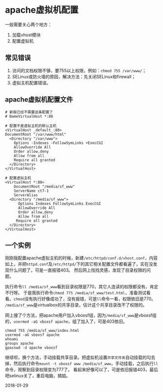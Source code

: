 # apache虚拟机配置

一般需要关心两个地方：

1. 加载vhost模块
2. 配置虚拟机

## 常见错误

1. 访问的文档权限不够，要755以上权限，例如：`chmod 755 /var/www/`；
2. SELinux或防火墙的原因，解决方法：先关闭SELinux和firewall；
3. 虚拟主机配置错误。

## apache虚拟机配置文件

```
# 新版已经不需要这条配置了
# NameVirtualHost *:80

# 配置不是虚拟主机的默认主机
<VirtualHost _default_:80>
DocumentRoot "/var/www/html"
  <Directory "/var/www">
    Options -Indexes -FollowSymLinks +ExecCGI
    AllowOverride All
    Order allow,deny
    Allow from all
    Require all granted
  </Directory>
</VirtualHost>

# 配置虚拟主机
<VirtualHost *:80>
    DocumentRoot "/media/sf_www"
    ServerName ct7-1
    ServerAlias
  <Directory "/media/sf_www">
      Options Indexes FollowSymLinks ExecCGI
      AllowOverride All
      Order allow,deny
      Allow from all
     Require all granted
  </Directory>
</VirtualHost>
```

## 一个实例

刚刚我配置apache虚拟主机的时候，新建`/etc/httpd/conf.d/vhost.conf`，内容如上，并把`httpd.conf`及`/etc/httpd/`下的其它相关配置文件都看遍了，实在没发现什么问题了，可是一直报错403。
然后网上找找灵感，发现了目录权限的问题。

执行命令`ll /media/sf_www`看到目录权限是770，其它人连读的权限都没有，肯定不行呀。
于是我执行命令`chmod 775 /media/sf_www/test.html`，准备测试看看。`chmod`没有执行好像成功了，没有报错，可是`ll`命令一看，权限依旧是770。
`/media/sf_www`是virtualbox的共享目录，估计这个共享目录改不了权限的。

网上搜了个方法，把apache用户加入vboxsf组，因为`/media/sf_www`是vboxsf组的，`usermod -aG vboxsf apache`，组了加入了，可是403依旧。

```
chmod 755 /media/sf_www/index.html
usermod -aG vboxsf apache
whoami
groups apache
gpasswd -d apache vboxsf
```

继续呗，换个方法，手动挂载共享目录。把虚拟机设置`共享文件夹`自动挂载的勾去掉，然后执行命令`mount -t vboxsf www /media/sf_www`，手动挂载，之后执行`ll`命令，观察到目录权限变为777了。
看起来好像可以了，可是依旧报错403，最后吧selinux关了，重启电脑，搞掂。

2018-01-29
